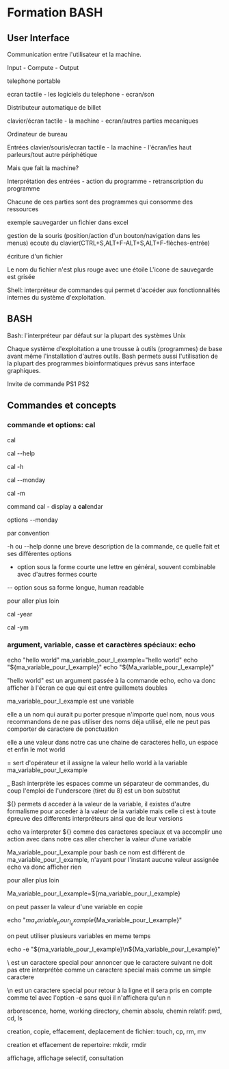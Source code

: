 # Formation BASH

## User Interface

Communication entre l'utilisateur et la machine.

Input - Compute - Output


telephone portable

ecran tactile - les logiciels du telephone - ecran/son

Distributeur automatique de billet

clavier/écran tactile - la machine - ecran/autres parties mecaniques

Ordinateur de bureau

Entrées
clavier/souris/ecran tactile - la machine - l'écran/les haut parleurs/tout autre périphétique


Mais que fait la machine?

Interprétation des entrées - action du programme - retranscription du programme

Chacune de ces parties sont des programmes qui consomme des ressources

exemple sauvegarder un fichier dans excel

gestion de la souris (position/action d'un bouton/navigation dans les menus) 
ecoute du clavier(CTRL+S,ALT+F-ALT+S,ALT+F-flèches-entrée)

écriture d'un fichier

Le nom du fichier n'est plus rouge avec une étoile
L'icone de sauvegarde est grisée

Shell: interpréteur de commandes qui permet d'accéder aux fonctionnalités internes du système d'exploitation.

## BASH

Bash: l'interpréteur par défaut sur la plupart des systèmes Unix

Chaque système d'exploitation a une trousse à outils (programmes) de base avant même l'installation d'autres outils. Bash permets aussi l'utilisation de la plupart des programmes bioinformatiques prévus sans interface graphiques.


Invite de commande
PS1
PS2

## Commandes et concepts

### commande et options: cal

cal

cal --help

cal -h

cal --monday

cal -m

command cal - display a **cal**endar

options --monday

par convention

-h ou --help donne une breve description de la commande, ce quelle fait et ses différentes options

- option sous la forme courte une lettre en général, souvent combinable avec d'autres formes courte

-- option sous sa forme longue, human readable

pour aller plus loin

cal -year

cal -ym

### argument, variable, casse et caractères spéciaux: echo

echo "hello world"
ma_variable_pour_l_example="hello world"
echo "${ma_variable_pour_l_example}"
echo "${Ma_variable_pour_l_example}"

"hello world" est un argument passée à la commande echo, echo va donc afficher à l'écran ce que qui est entre guillemets doubles 

ma_variable_pour_l_example est une variable

elle a un nom qui aurait pu porter presque n'importe quel nom, nous vous recommandons de ne pas utiliser des noms déja utilisé, elle ne peut pas comporter de caractere de ponctuation

elle a une valeur dans notre cas une chaine de caracteres hello, un espace et enfin le mot world 

= sert d'opérateur et il assigne la valeur hello world à la variable ma_variable_pour_l_example

_ Bash interprète les espaces comme un séparateur de commandes, du coup l'emploi de l'underscore (tiret du 8) est un bon substitut

${} permets d acceder à la valeur de la variable, il existes d'autre formalisme pour acceder à la valeur de la variable mais celle ci est à toute épreuve des differents interpréteurs ainsi que de leur versions

echo va interpreter ${} comme des caracteres speciaux et va accomplir une action avec dans notre cas aller chercher la valeur d'une variable 

Ma_variable_pour_l_example pour bash ce nom est différent de ma_variable_pour_l_example, n'ayant pour l'instant aucune valeur assignée echo va donc afficher rien

pour aller plus loin

Ma_variable_pour_l_example=${ma_variable_pour_l_example}

on peut passer la valeur d'une variable en copie

echo "${ma_variable_pour_l_example}${Ma_variable_pour_l_example}"

on peut utiliser plusieurs variables en meme temps

echo -e "${ma_variable_pour_l_example}\n${Ma_variable_pour_l_example}"

\ est un caractere special pour annoncer que le caractere suivant ne doit pas etre interprétée comme un caractere special mais comme un simple caractere

\n est un caractere special pour retour à la ligne et il sera pris en compte comme tel avec l'option -e sans quoi il n'affichera qu'un n

arborescence, home, working directory, chemin absolu, chemin relatif: pwd, cd, ls

creation, copie, effacement, deplacement de fichier: touch, cp, rm, mv

creation et effacement de repertoire: mkdir, rmdir

affichage, affichage selectif, consultation 
